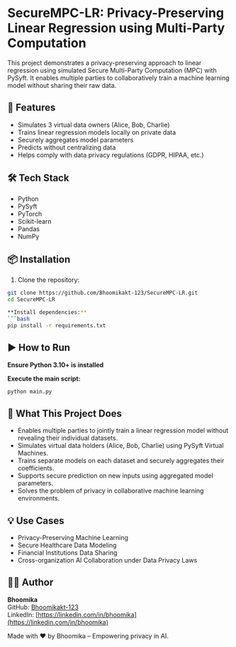 # SecureMPC-LR: Privacy-Preserving Linear Regression using Multi-Party Computation

This project demonstrates a privacy-preserving approach to linear regression using simulated Secure Multi-Party Computation (MPC) with PySyft. It enables multiple parties to collaboratively train a machine learning model without sharing their raw data.

## 🚀 Features
- Simulates 3 virtual data owners (Alice, Bob, Charlie)
- Trains linear regression models locally on private data
- Securely aggregates model parameters
- Predicts without centralizing data
- Helps comply with data privacy regulations (GDPR, HIPAA, etc.)

## 🛠️ Tech Stack
- Python  
- PySyft  
- PyTorch  
- Scikit-learn  
- Pandas  
- NumPy

## 📦 Installation

1. Clone the repository:
```bash
git clone https://github.com/Bhoomikakt-123/SecureMPC-LR.git
cd SecureMPC-LR

**Install dependencies:**
```bash
pip install -r requirements.txt
```

## ▶️ How to Run

**Ensure Python 3.10+ is installed**

**Execute the main script:**
```bash
python main.py
```

## 📌 What This Project Does

- Enables multiple parties to jointly train a linear regression model without revealing their individual datasets.
- Simulates virtual data holders (Alice, Bob, Charlie) using PySyft Virtual Machines.
- Trains separate models on each dataset and securely aggregates their coefficients.
- Supports secure prediction on new inputs using aggregated model parameters.
- Solves the problem of privacy in collaborative machine learning environments.

## 💡 Use Cases

- Privacy-Preserving Machine Learning  
- Secure Healthcare Data Modeling  
- Financial Institutions Data Sharing  
- Cross-organization AI Collaboration under Data Privacy Laws

## 👨‍💻 Author

**Bhoomika**  
GitHub: [Bhoomikakt-123](https://github.com/Bhoomikakt-123)  
LinkedIn: [https://linkedin.com/in/bhoomika](https://linkedin.com/in/bhoomika)


Made with ❤️ by Bhoomika – Empowering privacy in AI.

